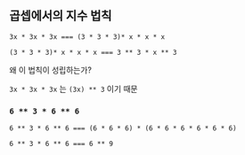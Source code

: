 ## 곱셉에서의 지수 법칙

`3x * 3x * 3x === (3 * 3 * 3)* x * x * x`

`(3 * 3 * 3)* x * x * x === 3 ** 3 * x ** 3`

왜 이 법칙이 성립하는가?

`3x * 3x * 3x` 는 `(3x) ** 3` 이기 때문

### `6 ** 3 * 6 ** 6`

`6 ** 3 * 6 ** 6 === (6 * 6 * 6) * (6 * 6 * 6 * 6 * 6 * 6)`

`6 ** 3 * 6 ** 6 === 6 ** 9`

